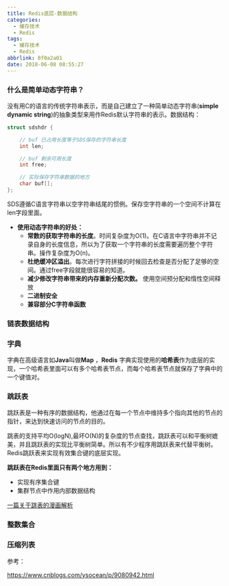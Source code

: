 ```yaml
---
title: Redis底层-数据结构
categories:
  - 缓存技术
  - Redis
tags:
  - 缓存技术
  - Redis
abbrlink: 8f0a2a01
date: 2018-06-08 08:55:27
---
```

### 什么是简单动态字符串？

没有用C的语言的传统字符串表示，而是自己建立了一种简单动态字符串(**simple dynamic string**)的抽象类型来用作Redis默认字符串的表示。数据结构：

```c
struct sdshdr {

    // buf 已占用长度等于SDS保存的字符串长度
    int len;

    // buf 剩余可用长度
    int free;

    // 实际保存字符串数据的地方
    char buf[];
};
```

SDS遵循C语言字符串以空字符串结尾的惯例。保存空字符串的一个空间不计算在len字段里面。

- **使用动态字符串的好处：**
  - **常数的获取字符串的长度**。时间复杂度为O(1)。在C语言中字符串并不记录自身的长度信息，所以为了获取一个字符串的长度需要遍历整个字符串。操作复杂度为O(n)。
  - **杜绝缓冲区溢出**。每次进行字符拼接的时候回去检查是否分配了足够的空间。通过free字段就能很容易的知道。
  - **减少修改字符串带来的内存重新分配次数。** 使用空间预分配和惰性空间释放
  - **二进制安全** 
  - **兼容部分C字符串函数**

### 链表数据结构

### 字典

字典在高级语言如**Java**叫做**Map** ，**Redis** 字典实现使用的**哈希表**作为底层的实现，一个哈希表里面可以有多个哈希表节点，而每个哈希表节点就保存了字典中的一个键值对。

### 跳跃表

跳跃表是一种有序的数据结构，他通过在每一个节点中维持多个指向其他的节点的指针，来达到快速访问的节点的目的。

跳表的支持平均O(logN),最坏O(N)的复杂度的节点查找，跳跃表可以和平衡树媲美，并且跳跃表的实现比平衡树简单。所以有不少程序用跳跃表来代替平衡树。Redis跳跃表来实现有效集合键的底层实现。

**跳跃表在Redis里面只有两个地方用到：**

- 实现有序集合键
- 集群节点中作用内部数据结构

[一篇关于跳表的漫画解析](http://blog.jobbole.com/111731/)

### 整数集合

### 压缩列表



参考：

https://www.cnblogs.com/ysocean/p/9080942.html